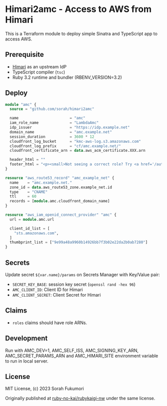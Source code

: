 # Himari2amc - Access to AWS from Himari

This is a Terraform module to deploy simple Sinatra and TypeScript app to access AWS.

## Prerequisite

- [Himari](https://github.com/sorah/himari) as an upstream IdP
- TypeScript compiler (`tsc`)
- Ruby 3.2 runtime and bundler (RBENV_VERSION=3.2)

## Deploy

```terraform
module "amc" {
  source = "github.com/sorah/himari2amc"

  name                       = "amc"
  iam_role_name              = "LambdaAmc"
  idp_issuer                 = "https://idp.example.net"
  domain_name                = "amc.example.net"
  session_duration           = 3600 * 12
  cloudfront_log_bucket      = "kmc-aws-log.s3.amazonaws.com"
  cloudfront_log_prefix      = "cf/amc.example.net/"
  cloudfront_certificate_arn = data.aws_acm_certificate.XXX.arn

  header_html = ""
  footer_html = "<p><small>Not seeing a correct role? Try <a href='/auth/himari?prompt=login'>Reauthenticate</a>. | <a href='https://github.com/sorah/himari2amc'>Source</a></small></p>"
}

resource "aws_route53_record" "amc_example_net" {
  name    = "amc.example.net."
  zone_id = data.aws_route53_zone.example_net.id
  type    = "CNAME"
  ttl     = 60
  records = [module.amc.cloudfront_domain_name]
}

resource "aws_iam_openid_connect_provider" "amc" {
  url = module.amc.url

  client_id_list = [
    "sts.amazonaws.com",
  ]
  thumbprint_list = ["9e99a48a9960b14926bb7f3b02e22da2b0ab7280"]
}
```

## Secrets

Update secret `${var.name}/params` on Secrets Manager with Key/Value pair:

- `SECRET_KEY_BASE`: session key secret (`openssl rand -hex 96`)
- `AMC_CLIENT_ID`: Client ID for Himari
- `AMC_CLIENT_SECRET`: Client Secret for Himari

## Claims

- `roles` claims should have role ARNs.

## Development

Run with AMC_DEV=1, AMC_SELF_ISS, AMC_SIGNING_KEY_ARN, AMC_SECRET_PARAMS_ARN and AMC_HIMARI_SITE environment variable to run in local server.

## License

MIT License, (c) 2023 Sorah Fukumori

Originally published at [ruby-no-kai/rubykaigi-nw](https://github.com/ruby-no-kai/rubykaigi-nw/tree/master/tf/amc) under the same license.
